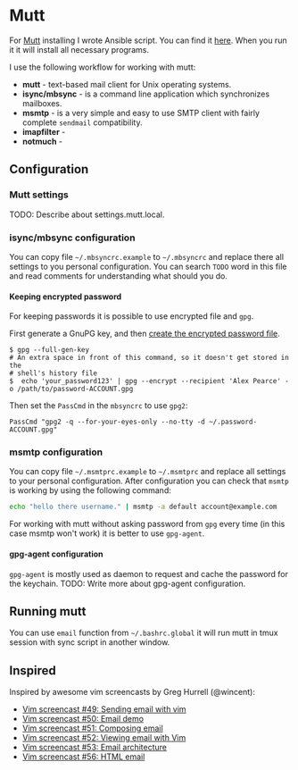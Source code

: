 # Mutt

For [Mutt](http://www.mutt.org/) installing I wrote Ansible script. You can find it [here](https://github.com/echuraev/Ansible/blob/master/roles/mutt/tasks/main.yml). When you run it it will install all necessary programs.

I use the following workflow for working with mutt:
* **mutt** - text-based mail client for Unix operating systems.
* **isync/mbsync** -  is a command line application which synchronizes mailboxes.
* **msmtp** - is a very simple and easy to use SMTP client with fairly complete
  `sendmail` compatibility.
* **imapfilter** - 
* **notmuch** - 

## Configuration
### Mutt settings
TODO: Describe about settings.mutt.local.

### isync/mbsync configuration
You can copy file `~/.mbsyncrc.example` to `~/.mbsyncrc` and replace there all
settings to you personal configuration. You can search `TODO` word in this file
and read comments for understanding what should you do.

#### Keeping encrypted password
For keeping passwords it is possible to use encrypted file and `gpg`.

First generate a GnuPG key, and then [create the encrypted password 
file](http://f-koehler.github.io/posts/2015-03-17-offlineimap-msmtp-gnupg.html).

```shell
$ gpg --full-gen-key
# An extra space in front of this command, so it doesn't get stored in the
# shell's history file
$  echo 'your_password123' | gpg --encrypt --recipient 'Alex Pearce' -o /path/to/password-ACCOUNT.gpg
```

Then set the `PassCmd` in the `mbsyncrc` to use `gpg2`:

```
PassCmd "gpg2 -q --for-your-eyes-only --no-tty -d ~/.password-ACCOUNT.gpg"
```

### msmtp configuration
You can copy file `~/.msmtprc.example` to `~/.msmtprc` and replace all settings
to your personal configuration.
After configuration you can check that `msmtp` is working by using the following
command:
```bash
echo "hello there username." | msmtp -a default account@example.com
```

For working with mutt without asking password from `gpg` every time (in this
case msmtp won't work) it is better to use `gpg-agent`.

#### gpg-agent configuration
`gpg-agent` is mostly used as daemon to request and cache the password for the
keychain.
TODO: Write more about gpg-agent configuration.

## Running mutt
You can use `email` function from `~/.bashrc.global` it will run mutt in tmux
session with sync script in another window.

## Inspired
Inspired by awesome vim screencasts by Greg Hurrell (@wincent):
* [Vim screencast #49: Sending email with vim](https://www.youtube.com/watch?v=VBLh56J89do)
* [Vim screencast #50: Email demo](https://www.youtube.com/watch?v=19h34aP-fN4)
* [Vim screencast #51: Composing email](https://www.youtube.com/watch?v=9zffUQsbxgE)
* [Vim screencast #52: Viewing email with Vim](https://www.youtube.com/watch?v=YH3MnY52e9c)
* [Vim screencast #53: Email architecture](https://www.youtube.com/watch?v=obY1um6ehDM)
* [Vim screencast #56: HTML email](https://www.youtube.com/watch?v=blqvk-eth3E)

